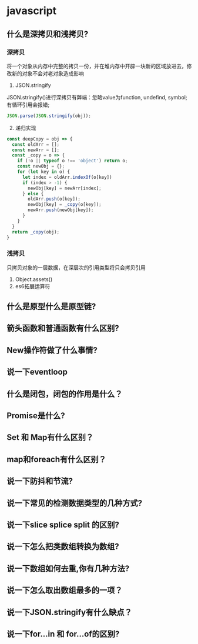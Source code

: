# javascript

## 什么是深拷贝和浅拷贝?
  ### 深拷贝
  将一个对象从内存中完整的拷贝一份，并在堆内存中开辟一块新的区域放进去，修改新的对象不会对老对象造成影响
  1. JSON.stringify

  JSON.stringify()进行深拷贝有弊端：忽略value为function, undefind, symbol;有循环引用会报错;
  ``` javascript
  JSON.parse(JSON.stringify(obj));
  ```
  2. 递归实现
  ``` javascript
  const deepCopy = obj => {
    const oldArr = [];
    const newArr = [];
    const _copy = o => {
      if (!o || typeof o !== 'object') return o;
      const newObj = {};
      for (let key in o) {
        let index = oldArr.indexOf(o[key])
        if (index > -1) {
          newObj[key] = newArr[index];
        } else {
          oldArr.push(o[key]);
          newObj[key] = _copy(o[key]);
          newArr.push(newObj[key]);
        }
      }
    }
    return _copy(obj);
  }
  ```
  ### 浅拷贝
  只拷贝对象的一层数据，在深层次的引用类型将只会拷贝引用
  1. Object.assets()
  2. es6拓展运算符
    

## 什么是原型什么是原型链?

## 箭头函数和普通函数有什么区别?

## New操作符做了什么事情?

## 说一下eventloop

## 什么是闭包，闭包的作用是什么？

## Promise是什么?

## Set 和 Map有什么区别？

## map和foreach有什么区别？

## 说一下防抖和节流?

## 说一下常见的检测数据类型的几种方式?

## 说一下slice splice split 的区别?

## 说一下怎么把类数组转换为数组?

## 说一下数组如何去重,你有几种方法?

## 说一下怎么取出数组最多的一项？

## 说一下JSON.stringify有什么缺点？

## 说一下for...in 和 for...of的区别?